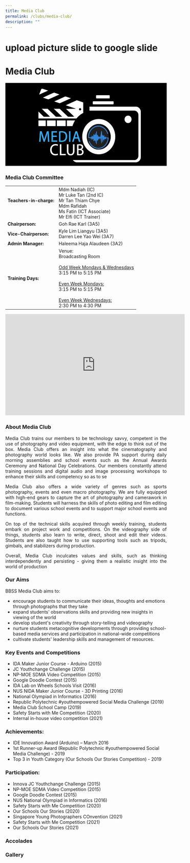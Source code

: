 ```yaml
---
title: Media Club
permalink: /clubs/media-club/
description: ""
---
```

# upload picture slide to google slide

# Media Club

![](/images/Our%20BBSS%20Experience/Cca/Clubs/New%20CCA%20Logo.jpg)

### Media Club Committee

|                             |             |
|-----------------|-----------|
| **Teachers-in-charge:**<br><br> | Mdm Nadiah (IC)<br>Mr Luke Tan (2nd IC)<br>Mr Tan Thiam Chye<br>Mdm Rafidah<br>Ms Fatin (ICT Associate)<br>Mr Elfi (ICT Trainer)  |
| **Chairperson:**                | Goh Rae Karl (3A5)                                                                                                                                                                    |
| **Vice-Chairperson:**           | Kyle Lim Liangyu (3A5)<br>Darren Lee Yao Wei (3A7)                                                                                                                                    |
| **Admin Manager:**              | Haleema Haja Alaudeen (3A2)                                                                                                                                                           |
| **Training Days:**<br>          | Venue:<br>Broadcasting Room<br><br><u>Odd Week Mondays & Wednesdays</u><br>3:15 PM to 5:15 PM<br><br><u>Even Week Mondays:</u><br>3:15 PM to 5:15 PM<br><br><u>Even Week Wednesdays:</u><br>2:30 PM to 4:30 PM |

<iframe width="560" height="315" src="https://www.youtube.com/embed/ndGdwz-A2rw" title="MEDIA CLUB Video 2021_2" frameborder="0" allow="accelerometer; autoplay; clipboard-write; encrypted-media; gyroscope; picture-in-picture" allowfullscreen></iframe>


### About Media Club

<p style="text-align: justify;">Media Club trains our members to be technology savvy, competent in the use of photography and video equipment, with the edge to think out of the box. Media Club offers an insight into what the cinematography and photography world looks like. We also provide PA support during daily morning assemblies and school events such as the Annual Awards Ceremony and National Day Celebrations. Our members constantly attend training sessions and digital audio and image processing workshops to enhance their skills and competency so as to se</p>

  

<p style="text-align: justify;">Media Club also offers a wide variety of genres such as sports photography, events and even macro photography. We are fully equipped with high-end gears to capture the art of photography and camerawork in film-making. Students will harness the skills of photo editing and film editing to document various school events and to support major school events and functions.</p>

  

<p style="text-align: justify;">On top of the technical skills acquired through weekly training, students embark on project work and competitions. On the videography side of things, students also learn to write, direct, shoot and edit their videos. Students are also taught how to use supporting tools such as tripods, gimbals, and stabilizers during production.</p>


<p style="text-align: justify;">Overall, Media Club inculcates values and skills, such as thinking interdependently and persisting - giving them a realistic insight into the world of production</p>


### Our Aims

BBSS Media Club aims to:

*   encourage students to communicate their ideas, thoughts and emotions through photographs that they take
*   expand students' observations skills and providing new insights in viewing of the world
*   develop student's creativity through story-telling and videography
*   nurture students metacognitive developments through providing school-based media services and participation in national-wide competitions
*   cultivate students' leadership skills and management of resources.

  

### Key Events and Competitions

*   IDA Maker Junior Course - Arduino (2015)
*   JC Youthchange Challenge (2015)
*   NP-MOE SDMA Video Competition (2015)
*   Google Doodle Contest (2015)
*   IDA Lab on Wheels Schools Visit (2016)
*   NUS NIDA Maker Junior Course - 3D Printing (2016)
*   National Olympiad in Informatics (2016)
*   Republic Polytechnic #youthempowered Social Media Challenge (2019)
*   Media Club School Camp (2019)
*   Safety Starts with Me Competition (2020)
*   Internal in-house video competition (2021)



### Achievements:

*   IDE Innovation Award (Arduino) – March 2016
*   1st Runner-up Award (Republic Polytechnic #youthempowered Social Media Challenge) - 2019
*   Top 3 in Youth Category (Our Schools Our Stories Competition) - 2019

### Participation:

*   Innova JC Youthchange Challenge (2015)
*   NP-MOE SDMA Video Competition (2015)
*   Google Doodle Contest (2015)
*   NUS National Olympiad in Informatics (2016)
*   Safety Starts with Me Competition (2020)
*   Our Schools Our Stories (2020)
*   Singapore Young Photographers COnvention (2021)
*   Safety Starts with Me Competition (2021)
*   Our Schools Our Stories (2021)

### Accolades

### Gallery